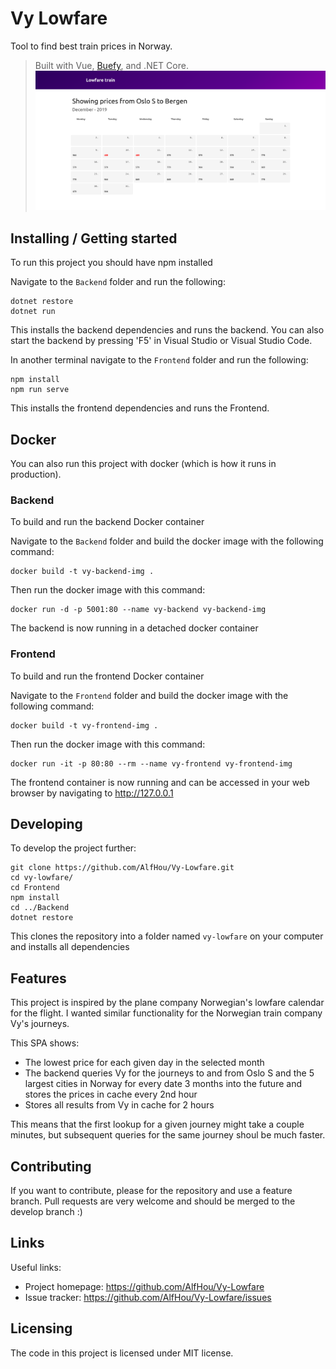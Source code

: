 # Vy Lowfare
Tool to find best train prices in Norway. 
> Built with Vue, [Buefy](https://buefy.org/), and .NET Core.
![preview](https://github.com/AlfHou/Vy-Lowfare/blob/master/preview.png)

## Installing / Getting started

To run this project you should have npm installed

Navigate to the `Backend` folder and run the following:
```shell
dotnet restore
dotnet run
```

This installs the backend dependencies and runs the backend.
You can also start the backend by pressing 'F5' in Visual Studio or Visual Studio Code.


In another terminal navigate to the `Frontend` folder and run the following:
```shell
npm install
npm run serve
```

This installs the frontend dependencies and runs the Frontend. 


## Docker
You can also run this project with docker (which is how it runs in production).

### Backend
To build and run the backend Docker container

Navigate to the `Backend` folder and build the docker image with the following command:
```shell
docker build -t vy-backend-img .
```
Then run the docker image with this command:
```shell
docker run -d -p 5001:80 --name vy-backend vy-backend-img
```
The backend is now running in a detached docker container


### Frontend
To build and run the frontend Docker container

Navigate to the `Frontend` folder and build the docker image with the following command:
```shell
docker build -t vy-frontend-img .
```

Then run the docker image with this command:
```shell
docker run -it -p 80:80 --rm --name vy-frontend vy-frontend-img
```
The frontend container is now running and can be accessed in your web browser
by navigating to http://127.0.0.1



## Developing

To develop the project further:

```shell
git clone https://github.com/AlfHou/Vy-Lowfare.git
cd vy-lowfare/
cd Frontend
npm install
cd ../Backend
dotnet restore
```

This clones the repository into a folder named `vy-lowfare` on your computer and installs all dependencies


## Features

This project is inspired by the plane company Norwegian's lowfare calendar for the flight.
I wanted similar functionality for the Norwegian train company Vy's journeys.

This SPA shows:
* The lowest price for each given day in the selected month
* The backend queries Vy for the journeys to and from Oslo S and the 5 largest cities in Norway for 
  every date 3 months into the future and stores the prices in cache every 2nd hour 
* Stores all results from Vy in cache for 2 hours

This means that the first lookup for a given journey might take a couple minutes, but
subsequent queries for the same journey shoul be much faster.

## Contributing

If you want to contribute, please for the repository and use a feature branch. Pull requests
are very welcome and should be merged to the develop branch :)

## Links

Useful links:
- Project homepage: https://github.com/AlfHou/Vy-Lowfare
- Issue tracker: https://github.com/AlfHou/Vy-Lowfare/issues


## Licensing

The code in this project is licensed under MIT license.
